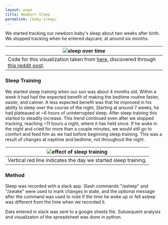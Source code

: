 ```yaml
---
layout: page
title: Newborn Sleep
permalink: /baby-sleep/
---
```

We started tracking our newborn baby's sleep about two weeks after birth. We stopped tracking when he entered daycare, at around six months.

|![sleep over time](/assets/sleep-overall.png)|
|---|
|Code for this visualization taken from [here](https://github.com/jiuguangw/Agenoria), discovered through [this reddit post](https://www.reddit.com/r/dataisbeautiful/comments/e1kg7t/visualization_of_sleeping_patterns_in_a_newborns/).|

### Sleep Training
We started sleep training when our son was about 4 months old. Within a week it had had the expected benefit of making the bedtime routine faster, easier, and calmer. A less expected benefit was that he improved in his ability to sleep over the course of the night. Starting at around 7 weeks, he had plateaued at ~6 hours of uninterrupted sleep. After sleep training this started to steadily increase. This trend continued even after we stopped tracking, reaching ~11 hours a night, where it has held since. If he woke in the night and cried for more than a couple minutes, we would still go to comfort and feed him as we had before beginning sleep training. This was a result of changes at naptime and bedtime, not throughout the night. 

|![effect of sleep training](/assets/sleep-training.png)|
|---|
|Vertical red line indicates the day we started sleep training.|



### Method
Sleep was recorded with a slack app. Slash commands "/asleep" and "/awake" were used to mark changes in state, and the optional message after the command was used to note if the time he woke up or fell asleep was different from the time when we recorded it. 

Data entered in slack was sent to a google sheets file. Subsequent analysis and visualizaton of the spreadsheet was done in python.